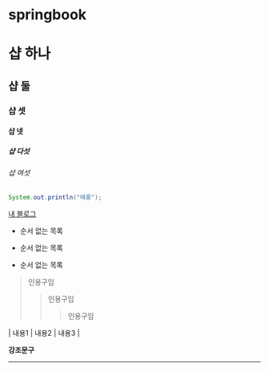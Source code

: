 # springbook

# 샵 하나
## 샵 둘
### 샵 셋
#### 샵 넷
##### 샵 다섯
###### 샵 여섯

``` JAVA
System.out.println("메롱");
```

[내 블로그](https://yaongdaong.tistory.com/)

* 순서 없는 목록
- 순서 없는 목록
+ 순서 없는 목록

> 인용구임
>> 인용구임
>>> 인용구임

| 내용1 | 내용2 | 내용3 |

**강조문구**

-------


